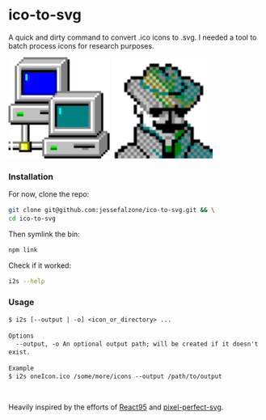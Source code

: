 # ico-to-svg

A quick and dirty command to convert .ico icons to .svg. I needed a tool to
batch process icons for research purposes.

<p float="left">
  <img src="./network_48x48.svg" width="200" alt="Tree icon">
  <img src="./agent_32x32.svg" width="200" alt="Agent icon">
</p>

### Installation

For now, clone the repo:

```bash
git clone git@github.com:jessefalzone/ico-to-svg.git && \
cd ico-to-svg
```

Then symlink the bin:

```bash
npm link
```

Check if it worked:

```bash
i2s --help
```

### Usage

```
$ i2s [--output | -o] <icon_or_directory> ...

Options
  --output, -o An optional output path; will be created if it doesn't exist.

Example
$ i2s oneIcon.ico /some/more/icons --output /path/to/output
```

<br>

Heavily inspired by the efforts of [React95](https://github.com/React95/React95)
and [pixel-perfect-svg](https://github.com/kagof/pixel-perfect-svg).
